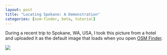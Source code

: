 ```yaml
---
layout: post
title: "Locating Spokane: A Demonstration"
categories: [osm-finder, beta, tutorial]
---
```


During a recent trip to Spokane, WA, USA, I took this picture from a hotel and uploaded it as the default image that loads when you open [OSM Finder](https://osm-finder.netlify.app/).

![](/blog/images/Washington_US.jpg)

